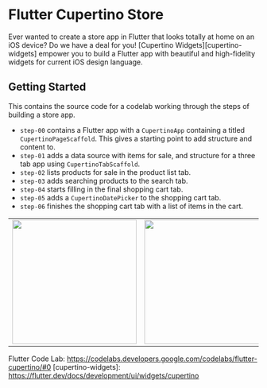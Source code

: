 # Flutter Cupertino Store

Ever wanted to create a store app in Flutter that looks totally at home on an 
iOS device? Do we have a deal for you! [Cupertino Widgets][cupertino-widgets] 
empower you to build a Flutter app with beautiful and high-fidelity widgets 
for current iOS design language.

## Getting Started

This contains the source code for a codelab working through the steps of 
building a store app.

  - `step-00` contains a Flutter app with a `CupertinoApp` containing
    a titled `CupertinoPageScaffold`. This gives a starting point to add
    structure and content to.
  - `step-01` adds a data source with items for sale, and structure for
    a three tab app using `CupertinoTabScaffold`.
  - `step-02` lists products for sale in the product list tab.
  - `step-03` adds searching products to the search tab.
  - `step-04` starts filling in the final shopping cart tab.
  - `step-05` adds a `CupertinoDatePicker` to the shopping cart tab.
  - `step-06` finishes the shopping cart tab with a list of items in the cart.
  
<table >
 <tr>
  <td><img src='screenshots/product-list-tab.png' width='250' /></td>
  <td><img src='screenshots/search-tab.png' width='250' /></td>
  <td><img src='screenshots/shopping-cart-tab.png' width='250' /></td>
 </tr>
</table>

Flutter Code Lab: <https://codelabs.developers.google.com/codelabs/flutter-cupertino/#0>
[cupertino-widgets]: https://flutter.dev/docs/development/ui/widgets/cupertino
